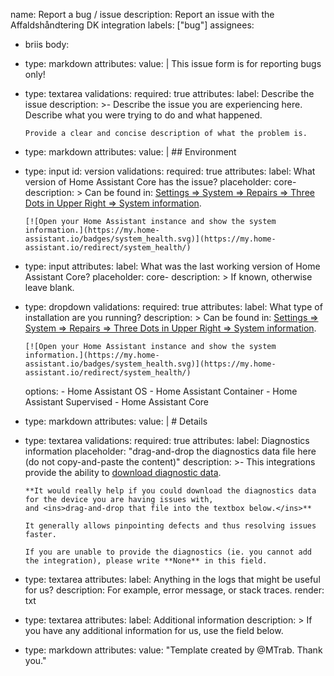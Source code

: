 name: Report a bug / issue
description: Report an issue with the Affaldshåndtering DK integration
labels: ["bug"]
assignees:
  - briis
body:
  - type: markdown
    attributes:
      value: |
        This issue form is for reporting bugs only!
  - type: textarea
    validations:
      required: true
    attributes:
      label: Describe the issue
      description: >-
        Describe the issue you are experiencing here.
        Describe what you were trying to do and what happened.

        Provide a clear and concise description of what the problem is.
  - type: markdown
    attributes:
      value: |
        ## Environment
  - type: input
    id: version
    validations:
      required: true
    attributes:
      label: What version of Home Assistant Core has the issue?
      placeholder: core-
      description: >
        Can be found in: [Settings ⇒ System ⇒ Repairs ⇒ Three Dots in Upper Right ⇒ System information](https://my.home-assistant.io/redirect/system_health/).

        [![Open your Home Assistant instance and show the system information.](https://my.home-assistant.io/badges/system_health.svg)](https://my.home-assistant.io/redirect/system_health/)
  - type: input
    attributes:
      label: What was the last working version of Home Assistant Core?
      placeholder: core-
      description: >
        If known, otherwise leave blank.
  - type: dropdown
    validations:
      required: true
    attributes:
      label: What type of installation are you running?
      description: >
        Can be found in: [Settings ⇒ System ⇒ Repairs ⇒ Three Dots in Upper Right ⇒ System information](https://my.home-assistant.io/redirect/system_health/).

        [![Open your Home Assistant instance and show the system information.](https://my.home-assistant.io/badges/system_health.svg)](https://my.home-assistant.io/redirect/system_health/)
      options:
        - Home Assistant OS
        - Home Assistant Container
        - Home Assistant Supervised
        - Home Assistant Core
  - type: markdown
    attributes:
      value: |
        # Details
  - type: textarea
    validations:
      required: true
    attributes:
      label: Diagnostics information
      placeholder: "drag-and-drop the diagnostics data file here (do not copy-and-paste the content)"
      description: >-
        This integrations provide the ability to [download diagnostic data](https://www.home-assistant.io/docs/configuration/troubleshooting/#debug-logs-and-diagnostics).

        **It would really help if you could download the diagnostics data for the device you are having issues with,
        and <ins>drag-and-drop that file into the textbox below.</ins>**

        It generally allows pinpointing defects and thus resolving issues faster.

        If you are unable to provide the diagnostics (ie. you cannot add the integration), please write **None** in this field.
  - type: textarea
    attributes:
      label: Anything in the logs that might be useful for us?
      description: For example, error message, or stack traces.
      render: txt
  - type: textarea
    attributes:
      label: Additional information
      description: >
        If you have any additional information for us, use the field below.
  - type: markdown
    attributes:
      value: "Template created by @MTrab. Thank you."
